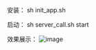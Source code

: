 安装： sh init_app.sh

启动： sh server_call.sh start

效果展示：
![image](https://github.com/user-attachments/assets/1e6d590d-b0f5-4a08-a43c-f75b1e0d247c)
